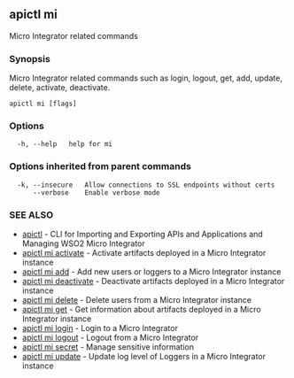 ## apictl mi

Micro Integrator related commands

### Synopsis

Micro Integrator related commands such as login, logout, get, add, update, delete, activate, deactivate.

```
apictl mi [flags]
```

### Options

```
  -h, --help   help for mi
```

### Options inherited from parent commands

```
  -k, --insecure   Allow connections to SSL endpoints without certs
      --verbose    Enable verbose mode
```

### SEE ALSO

* [apictl](apictl.md)	 - CLI for Importing and Exporting APIs and Applications and Managing WSO2 Micro Integrator
* [apictl mi activate](apictl_mi_activate.md)	 - Activate artifacts deployed in a Micro Integrator instance
* [apictl mi add](apictl_mi_add.md)	 - Add new users or loggers to a Micro Integrator instance
* [apictl mi deactivate](apictl_mi_deactivate.md)	 - Deactivate artifacts deployed in a Micro Integrator instance
* [apictl mi delete](apictl_mi_delete.md)	 - Delete users from a Micro Integrator instance
* [apictl mi get](apictl_mi_get.md)	 - Get information about artifacts deployed in a Micro Integrator instance
* [apictl mi login](apictl_mi_login.md)	 - Login to a Micro Integrator
* [apictl mi logout](apictl_mi_logout.md)	 - Logout from a Micro Integrator
* [apictl mi secret](apictl_mi_secret.md)	 - Manage sensitive information
* [apictl mi update](apictl_mi_update.md)	 - Update log level of Loggers in a Micro Integrator instance

